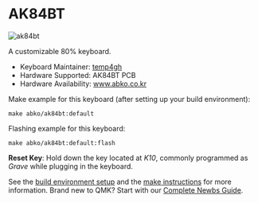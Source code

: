 # AK84BT

![ak84bt](https://i.imgur.com/tQJ19vxh.jpg)

A customizable 80% keyboard.

- Keyboard Maintainer: [temp4gh](https://github.com/temp4gh)
- Hardware Supported: AK84BT PCB
- Hardware Availability: www.abko.co.kr

Make example for this keyboard (after setting up your build environment):

    make abko/ak84bt:default

Flashing example for this keyboard:

    make abko/ak84bt:default:flash

**Reset Key**: Hold down the key located at *K10*, commonly programmed as *Grave* while plugging in the keyboard.

See the [build environment setup](https://docs.qmk.fm/#/getting_started_build_tools) and the [make instructions](https://docs.qmk.fm/#/getting_started_make_guide) for more information. Brand new to QMK? Start with our [Complete Newbs Guide](https://docs.qmk.fm/#/newbs).
